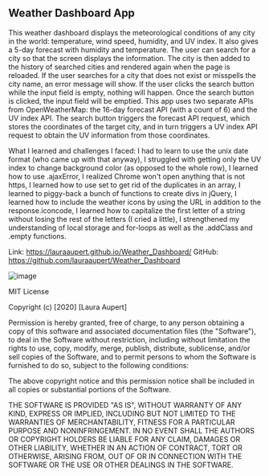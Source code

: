 ## Weather Dashboard App

This weather dashboard displays the meteorological conditions of any city in the world: temperature, wind speed, humidity, and UV index. It also gives a 5-day forecast with humidity and temperature. The user can search for a city so that the screen displays the information. The city is then added to the history of searched cities and rendered again when the page is reloaded. If the user searches for a city that does not exist or misspells the city name, an error message will show. If the user clicks the search button while the input field is empty, nothing will happen. Once the search button is clicked, the input field will be emptied. 
This app uses two separate APIs from OpenWeatherMap: the 16-day forecast API (with a count of 6) and the UV index API. The search button triggers the forecast API request, which stores the coordinates of the target city, and in turn triggers a UV index API request to obtain the UV information from those coordinates. 

What I learned and challenges I faced: I had to learn to use the unix date format (who came up with that anyway), I struggled with getting only the UV index to change background color (as opposed to the whole row), I learned how to use .ajaxError, I realized Chrome won't open anything that is not https, I learned how to use set to get rid of the duplicates in an array, I learned to piggy-back a bunch of functions to create divs in jQuery, I learned how to include the weather icons by using the URL in addition to the response.iconcode, I learned how to capitalize the first letter of a string without losing the rest of the letters (I cried a little), I strengthened my understanding of local storage and for-loops as well as the .addClass and .empty functions. 

Link: https://lauraaupert.github.io/Weather_Dashboard/
GitHub: https://github.com/lauraaupert/Weather_Dashboard

![image](https://user-images.githubusercontent.com/73617474/102698406-f906a300-420a-11eb-9265-4e21a6c577ac.png)

MIT License

Copyright (c) [2020] [Laura Aupert]

Permission is hereby granted, free of charge, to any person obtaining a copy of this software and associated documentation files (the "Software"), to deal in the Software without restriction, including without limitation the rights to use, copy, modify, merge, publish, distribute, sublicense, and/or sell copies of the Software, and to permit persons to whom the Software is furnished to do so, subject to the following conditions:

The above copyright notice and this permission notice shall be included in all copies or substantial portions of the Software.

THE SOFTWARE IS PROVIDED "AS IS", WITHOUT WARRANTY OF ANY KIND, EXPRESS OR IMPLIED, INCLUDING BUT NOT LIMITED TO THE WARRANTIES OF MERCHANTABILITY, FITNESS FOR A PARTICULAR PURPOSE AND NONINFRINGEMENT. IN NO EVENT SHALL THE AUTHORS OR COPYRIGHT HOLDERS BE LIABLE FOR ANY CLAIM, DAMAGES OR OTHER LIABILITY, WHETHER IN AN ACTION OF CONTRACT, TORT OR OTHERWISE, ARISING FROM, OUT OF OR IN CONNECTION WITH THE SOFTWARE OR THE USE OR OTHER DEALINGS IN THE SOFTWARE.
